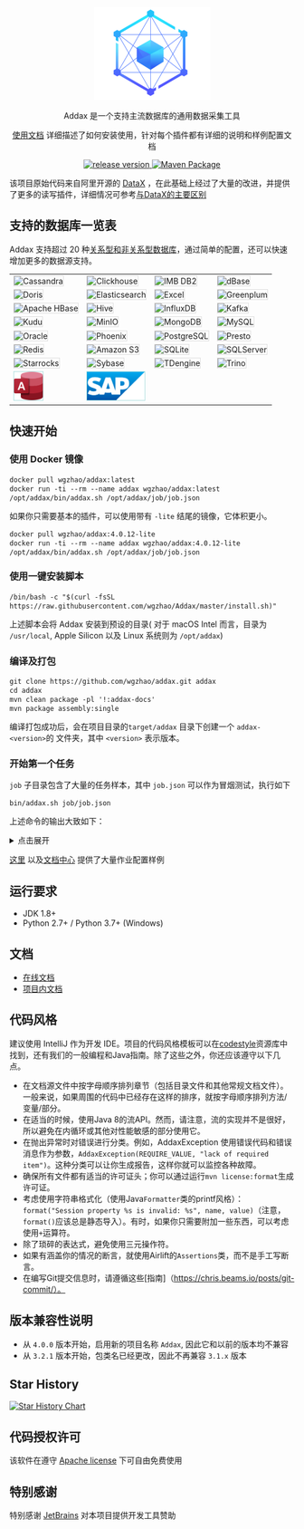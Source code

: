 <p align="center">
    <img alt="Addax Logo" src="https://github.com/wgzhao/Addax/blob/master/docs/images/logo.png?raw=true" width="205" />
</p>
<p align="center">Addax 是一个支持主流数据库的通用数据采集工具</p>
<p align="center"><a href="https://wgzhao.github.io/Addax">使用文档</a> 详细描述了如何安装使用，针对每个插件都有详细的说明和样例配置文档 </p>
<p align="center">
   <a href="https://github.com/wgzhao/Addax/releases">
      <img src="https://img.shields.io/github/release/wgzhao/addax.svg" alt="release version"/>
    </a>
   <a href="https://github.com/wgzhao/Addax/workflows/Maven%20Package/badge.svg">
       <img src="https://github.com/wgzhao/Addax/workflows/Maven%20Package/badge.svg" alt="Maven Package" />
   </a>
</p>

该项目原始代码来自阿里开源的 [DataX](https://github.com/alibaba/datax) ，在此基础上经过了大量的改进，并提供了更多的读写插件，详细情况可参考[与DataX的主要区别](difference.md)

## 支持的数据库一览表

Addax 支持超过 20 种[关系型和非关系型数据库](support_data_sources.md)，通过简单的配置，还可以快速增加更多的数据源支持。

<table> 
<tr>
<td><img src="./docs/images/logos/cassandra.svg" height="50px" alt="Cassandra" style="border: 1px solid #ddd;"></td>
<td><img src="./docs/images/logos/clickhouse.svg" height="50px" alt="Clickhouse" style="border: 1px solid #ddd;"></td>   
<td><img src="./docs/images/logos/db2.svg" height="50px" alt="IMB DB2" style="border: 1px solid #ddd;"></td>
<td><img src="./docs/images/logos/dbase.svg" height="50px" alt="dBase" style="border: 1px solid #ddd;"></td>
</tr>
<tr>
<td><img src="./docs/images/logos/doris.svg"  height="50px" alt="Doris" style="border: 1px solid #ddd;"></td>
<td><img src="./docs/images/logos/elasticsearch.svg" height="50px" alt="Elasticsearch" style="border: 1px solid #ddd;"></td> 
<td><img src="./docs/images/logos/excel.svg" height="50px" alt="Excel" style="border: 1px solid #ddd;"></td> 
<td><img src="./docs/images/logos/greenplum.jpeg" height="50px" alt="Greenplum" style="border: 1px solid #ddd;"></td>
</tr>
<tr>
<td><img src="./docs/images/logos/hbase.svg" height="50px" alt="Apache HBase" style="border: 1px solid #ddd;"></td> 
<td><img src="./docs/images/logos/hive.svg" height="50px" alt="Hive" style="border: 1px solid #ddd;"></td>
<td><img src="./docs/images/logos/influxdata.svg" height="50px" alt="InfluxDB" style="border: 1px solid #ddd;"></td>
<td><img src="./docs/images/logos/kafka.svg" height="50px" alt="Kafka" style="border: 1px solid #ddd;"></td>  
</tr>
<tr> 
<td><img src="./docs/images/logos/kudu.svg" height="50px" alt="Kudu" style="border: 1px solid #ddd;"></td>
<td><img src="./docs/images/logos/minio.svg" height="50px" alt="MinIO" style="border: 1px solid #ddd;"></td>    
<td><img src="./docs/images/logos/mongodb.svg" height="50px" alt="MongoDB" style="border: 1px solid #ddd;"></td>
<td><img src="./docs/images/logos/mysql.svg" height="50px" alt="MySQL" style="border: 1px solid #ddd;"></td>
</tr>
<tr>
<td><img src="./docs/images/logos/oracle.svg" height="50px" alt="Oracle" style="border: 1px solid #ddd;"></td>
<td><img src="./docs/images/logos/phoenix.svg" height="50px" alt="Phoenix" style="border: 1px solid #ddd;"></td>
<td><img src="./docs/images/logos/postgresql.svg" height="50px" alt="PostgreSQL" style="border: 1px solid #ddd;"></td>
<td><img src="./docs/images/logos/presto.svg" height="50px" alt="Presto" style="border: 1px solid #ddd;"></td> 
</tr>
<tr>  
<td><img src="./docs/images/logos/redis.svg" height="50px" alt="Redis" style="border: 1px solid #ddd;"></td>
<td><img src="./docs/images/logos/s3.svg" height="50px" alt="Amazon S3" style="border: 1px solid #ddd;"></td> 
<td><img src="./docs/images/logos/sqlite.svg" height="50px" alt="SQLite" style="border: 1px solid #ddd;"></td>   
<td><img src="./docs/images/logos/sqlserver.svg" height="50px" alt="SQLServer" style="border: 1px solid #ddd;"></td> 
</tr>
<tr>
<td><img src="./docs/images/logos/starrocks.png" height="50px" alt="Starrocks" style="border: 1px solid #ddd;"></td>   
<td><img src="./docs/images/logos/sybase.svg" height="50px" alt="Sybase" style="border: 1px solid #ddd;"></td>  
<td><img src="./docs/images/logos/tdengine.svg" height="50px" alt="TDengine"  style="border: 1px solid #ddd;"></td>   
<td><img src="./docs/images/logos/trino.svg" height="50px" alt="Trino" style="border: 1px solid #ddd;"></td>  
</tr>
<tr>
<td><img src="./docs/images/logos/access.svg" height="50px" alt="Access" style="border: 1px solid #add;"></td>
<td><img src="./docs/images/logos/sap.svg" height="50px" alt="SAP HANA" style="border: 1px solid #add;"></td>
</tr>
</table>

## 快速开始

### 使用 Docker 镜像

```shell
docker pull wgzhao/addax:latest
docker run -ti --rm --name addax wgzhao/addax:latest /opt/addax/bin/addax.sh /opt/addax/job/job.json
```
如果你只需要基本的插件，可以使用带有 `-lite` 结尾的镜像，它体积更小。

```shell
docker pull wgzhao/addax:4.0.12-lite
docker run -ti --rm --name addax wgzhao/addax:4.0.12-lite /opt/addax/bin/addax.sh /opt/addax/job/job.json
```

### 使用一键安装脚本

```shell
/bin/bash -c "$(curl -fsSL https://raw.githubusercontent.com/wgzhao/Addax/master/install.sh)"
```
上述脚本会将 Addax 安装到预设的目录( 对于 macOS Intel 而言，目录为 `/usr/local`,  Apple Silicon 以及 Linux 系统则为 `/opt/addax`)

### 编译及打包

```shell
git clone https://github.com/wgzhao/addax.git addax
cd addax
mvn clean package -pl '!:addax-docs'
mvn package assembly:single
```

编译打包成功后，会在项目目录的`target/addax` 目录下创建一个 `addax-<version>`的 文件夹，其中 `<version>` 表示版本。

### 开始第一个任务

`job` 子目录包含了大量的任务样本，其中 `job.json` 可以作为冒烟测试，执行如下

```shell
bin/addax.sh job/job.json
```

上述命令的输出大致如下：
<details>
<summary>点击展开</summary>

```shell
$bin/addax.sh job/job.json

 ___      _     _
 / _ \    | |   | |
/ /_\ \ __| | __| | __ ___  __
|  _  |/ _` |/ _` |/ _` \ \/ /
| | | | (_| | (_| | (_| |>  <
\_| |_/\__,_|\__,_|\__,_/_/\_\

:: Addax version ::    (v4.0.13-SNAPSHOT)

2023-05-14 11:43:38.040 [        main] INFO  VMInfo               - VMInfo# operatingSystem class => sun.management.OperatingSystemImpl
2023-05-14 11:43:38.062 [        main] INFO  Engine               -
{
	"setting":{
		"speed":{
			"byte":-1,
			"channel":1,
			"record":-1
		}
	},
	"content":{
		"reader":{
			"name":"streamreader",
			"parameter":{
				"sliceRecordCount":10,
				"column":[
					{
						"value":"addax",
						"type":"string"
					},
					{
						"value":19890604,
						"type":"long"
					},
					{
						"value":"1989-06-04 11:22:33 123456",
						"type":"date",
						"dateFormat":"yyyy-MM-dd HH:mm:ss SSSSSS"
					},
					{
						"value":true,
						"type":"bool"
					},
					{
						"value":"test",
						"type":"bytes"
					}
				]
			}
		},
		"writer":{
			"name":"streamwriter",
			"parameter":{
				"print":true,
				"encoding":"UTF-8"
			}
		}
	}
}

2023-05-14 11:43:38.092 [        main] INFO  JobContainer         - The jobContainer begins to process the job.
2023-05-14 11:43:38.107 [       job-0] INFO  JobContainer         - The Reader.Job [streamreader] perform prepare work .
2023-05-14 11:43:38.107 [       job-0] INFO  JobContainer         - The Writer.Job [streamwriter] perform prepare work .
2023-05-14 11:43:38.108 [       job-0] INFO  JobContainer         - Job set Channel-Number to 1 channel(s).
2023-05-14 11:43:38.108 [       job-0] INFO  JobContainer         - The Reader.Job [streamreader] is divided into [1] task(s).
2023-05-14 11:43:38.108 [       job-0] INFO  JobContainer         - The Writer.Job [streamwriter] is divided into [1] task(s).
2023-05-14 11:43:38.130 [       job-0] INFO  JobContainer         - The Scheduler launches [1] taskGroup(s).
2023-05-14 11:43:38.138 [ taskGroup-0] INFO  TaskGroupContainer   - The taskGroupId=[0] started [1] channels for [1] tasks.
2023-05-14 11:43:38.141 [ taskGroup-0] INFO  Channel              - The Channel set byte_speed_limit to -1, No bps activated.
2023-05-14 11:43:38.141 [ taskGroup-0] INFO  Channel              - The Channel set record_speed_limit to -1, No tps activated.
addax  19890604	1989-06-04 11:24:36	true	test
addax  19890604	1989-06-04 11:24:36	true	test
addax  19890604	1989-06-04 11:24:36	true	test
addax  19890604	1989-06-04 11:24:36	true	test
addax  19890604	1989-06-04 11:24:36	true	test
addax  19890604	1989-06-04 11:24:36	true	test
addax  19890604	1989-06-04 11:24:36	true	test
addax  19890604	1989-06-04 11:24:36	true	test
addax  19890604	1989-06-04 11:24:36	true	test
addax  19890604	1989-06-04 11:24:36	true	test
2023-05-14 11:43:41.157 [       job-0] INFO  AbstractScheduler    - The scheduler has completed all tasks.
2023-05-14 11:43:41.158 [       job-0] INFO  JobContainer         - The Writer.Job [streamwriter] perform post work.
2023-05-14 11:43:41.159 [       job-0] INFO  JobContainer         - The Reader.Job [streamreader] perform post work.
2023-05-14 11:43:41.162 [       job-0] INFO  StandAloneJobContainerCommunicator - Total 10 records, 260 bytes | Speed 86B/s, 3 records/s | Error 0 records, 0 bytes |  All Task WaitWriterTime 0.000s |  All Task WaitReaderTime 0.000s | Percentage 100.00%
2023-05-14 11:43:41.596 [       job-0] INFO  JobContainer         -
Job start  at             : 2023-05-14 11:43:38
Job end    at             : 2023-05-14 11:43:41
Job took secs             :                  3ss
Average   bps             :               86B/s
Average   rps             :              3rec/s
Number of rec             :                  10
Failed record             :                   0
```

</details>

[这里](core/src/main/job) 以及[文档中心](docs/assets/jobs) 提供了大量作业配置样例

## 运行要求

- JDK 1.8+
- Python 2.7+ / Python 3.7+ (Windows)

## 文档

- [在线文档](https://wgzhao.github.io/Addax/)
- [项目内文档](docs/index.md)

## 代码风格

建议使用 IntelliJ 作为开发 IDE。项目的代码风格模板可以在[codestyle](https://github.com/airlift/codestyle)资源库中找到，还有我们的一般编程和Java指南。除了这些之外，你还应该遵守以下几点。

* 在文档源文件中按字母顺序排列章节（包括目录文件和其他常规文档文件）。一般来说，如果周围的代码中已经存在这样的排序，就按字母顺序排列方法/变量/部分。
* 在适当的时候，使用Java 8的流API。然而，请注意，流的实现并不是很好，所以避免在内循环或其他对性能敏感的部分使用它。
* 在抛出异常时对错误进行分类。例如，AddaxException 使用错误代码和错误消息作为参数，`AddaxException(REQUIRE_VALUE, "lack of required item")`。这种分类可以让你生成报告，这样你就可以监控各种故障。
* 确保所有文件都有适当的许可证头；你可以通过运行`mvn license:format`生成许可证。
* 考虑使用字符串格式化（使用Java`Formatter`类的printf风格）：`format("Session property %s is invalid: %s", name, value)`（注意，`format()`应该总是静态导入）。有时，如果你只需要附加一些东西，可以考虑使用`+`运算符。
* 除了琐碎的表达式，避免使用三元操作符。
* 如果有涵盖你的情况的断言，就使用Airlift的`Assertions`类，而不是手工写断言。
* 在编写Git提交信息时，请遵循这些[指南]（https://chris.beams.io/posts/git-commit/）。

## 版本兼容性说明

- 从 `4.0.0` 版本开始，启用新的项目名称 `Addax`, 因此它和以前的版本均不兼容
- 从 `3.2.1` 版本开始，包类名已经更改，因此不再兼容 `3.1.x` 版本

## Star History

[![Star History Chart](https://api.star-history.com/svg?repos=wgzhao/Addax&type=Date)](https://star-history.com/#wgzhao/Addax&Date)

## 代码授权许可

该软件在遵守 [Apache license](/license.txt) 下可自由免费使用

## 特别感谢

特别感谢 [JetBrains](https://jb.gg/OpenSource) 对本项目提供开发工具赞助
